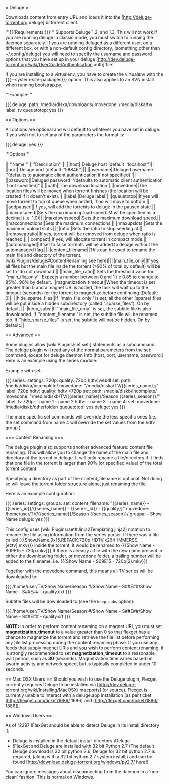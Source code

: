 = Deluge =

Downloads content from entry URL and loads it into the [http://deluge-torrent.org deluge] bittorrent client.

'''{{{Requirements:}}}'''
Supports Deluge 1.2, and 1.3. This will not work if you are running deluge in classic mode, you must switch to running the daemon separately. If you are running deluged as a different user, on a different box, or with a non-default config directory, (something other than ~/.config/deluge) you will need to specify the username and password options that you have set up in your deluge [http://dev.deluge-torrent.org/wiki/UserGuide/Authentication auth] file.

If you are installing to a virtualenv, you have to create the virtualenv with the {{{--system-site-packages}}} option. This also applies to an SVN install when running bootstrap.py.

'''Example:'''

{{{
deluge:
  path: /media/diska/downloads/
  movedone: /media/diska/tv/
  label: tv
  queuetotop: yes
}}}

== Options ==

All options are optional and will default to whatever you have set in deluge.
If you wish not to set any of the parameters the format is:

{{{
deluge: yes
}}}

'''Options'''

||'''Name'''||'''Description'''||
||host||Deluge host (default ''localhost'')||
||port||Deluge port (default ''58846'')||
||username||Deluged username ''(defaults to automatic client authentication if not specified)''||
||password||Deluged password ''(defaults to automatic client authentication if not specified)''||
||path||The download location||
||movedone||The location files will be moved when torrent finishes (the location will be created if it doesn't exist).||
||label||Deluge label||
||queuetotop||If yes will move torrent to top of queue when added, if no will move to bottom.||
||addpaused||If yes, will add the torrents to deluge in the paused state.||
||maxupspeed||Sets the maximum upload speed. Must be specified as a decimal (i.e. 1.0)||
||maxdownspeed||Sets the maximum download speed.||
||maxconnections||Sets the maximum connections.||
||maxupslots||Sets the maximum upload slots.||
||ratio||Sets the ratio to stop seeding at.||
||removeatratio||If yes, torrent will be removed from deluge when ratio is reached.||
||compact||If yes, will allocate torrent in compact mode.||
||automanaged||If set to false torrents will be added to deluge without the automanaged flag.||
||content_filename||This can be used to rename the main file and directory of the torrent. [wiki:Plugins/deluge#ContentRenaming see here]||
||main_file_only||If yes, all files but the main file inside the torrent (>90% of total by default) will be set to 'do not download'||
||main_file_ratio|| Sets the threshold value for ''main_file_only''. Expects a number between 0 and 1 (ie 0.85 to change to 85%). 90% by default.
||magnetization_timeout||When the timeout is set greater than 0 and a magnet URI is added, the task will wait up to the timeout (seconds) for the torrent to magnetize before continuing (Default: 0)||
||hide_sparse_files||If ''main_file_only'' is set, all the other (sparse) files will be put inside a hidden subdirectory (called ".sparse_files"). On by default.||
||keep_subs||If ''main_file_only'' is set, the subtitle file is also downloaded. If ''content_filename'' is set, the subtitle file will be renamed too. If ''hide_sparse_files'' is set, the subtitle will not be hidden. On by default.||



== Advanced ==

Some plugins allow [wiki:Plugins/set set:] statements as a subcommand.
The deluge plugin will read any of the normal parameters from the set: command, except for deluge daemon info (host, port, username, password.)
Here is an example using the series module:

Example with set:

{{{
series:
  settings:
    720p:
      quality: 720p hdtv|webdl
      set:
        path: /media/diska/incomplete/
        movedone: "/media/diska/TV/{{series_name}}/"
        label: 720p
    hdtv:
      quality: hdtv <720p
      set:
        path: /media/diskb/incomplete/
        movedone: "/media/diskb/TV/{{series_name}}/Season {{series_season}}/"
        label: tv
  720p:
    - name 1
    - name 2
  hdtv:
    - name 3
    - name 4:
        set:
          movedone: /media/diskb/otherfolder/
          queuetotop: yes
deluge: yes
}}}

The more specific set commands will override the less specific ones (i.e. the set command from name 4 will override the set values from the hdtv group.)

=== Content Renaming ===

The deluge plugin also supports another advanced feature: content file renaming. This will allow you to change the name of the main file and directory of the torrent in deluge. It will only rename a file/directory if it finds that one file in the torrent is larger than 90% (or specified value) of the total torrent content.

Specifying a directory as part of the content_filename is optional. Not doing so will leave the torrent folder structure alone, just renaming the file.

Here is an example configuration:

{{{
series:
  settings:
    groupa:
      set:
        content_filename: "{{series_name}} - {{series_id}}/{{series_name}} - {{series_id}} - {{quality}}"
        movedone: /home/user/TV/{{series_name}}/Season {{series_season}}/
  groupa:
    - Show Name
deluge: yes
}}}

This config uses [wiki:Plugins/set#Jinja2Templating jinja2] notation to rename the file using information from the series parser. If there was a file called {{{Show.Name.9x15.REPACK.720p.HDTV.x264-IMMERSE.[eztv].mkv}}} inside the torrent, it would be renamed to {{{Show Name - S09E15 - 720p.mkv}}} If there is already a file with the new name present in either the downloading folder, or movedone folder, a trailing number will be added to the filename. i.e. {{{Show Name - S09E15 - 720p(2).mkv}}}

Together with the movedone command, this means all TV series will be downloaded to:

{{{
/home/user/TV/Show Name/Season #/Show Name - S##E##/Show Name - S##E## - quality.ext
}}}

Subtitle files will be downloaded to (see the `keep_subs` option):

{{{
/home/user/TV/Show Name/Season #/Show Name - S##E##/Show Name - S##E## - quality.srt
}}}

**NOTE:** In order to perform content renaming on a magnet URI, you must set **magnetization_timeout** to a value greater than 0 so that flexget has a chance to magnetize the torrent and retrieve the file list before performing any file list processing during the content renaming phase. If you use any feeds that supply magnet URIs and you wish to perform content renaming, it is strongly recommended to set **magnetization_timeout** to a reasonable wait period, such as **30** (seconds). Magnetization time varies based on swarm activity and network speed, but is typically completed in under 10 seconds.

== Mac OSX Users ==
Should you wish to use the Deluge plugin, Flexget currently requires Deluge to be installed via [http://dev.deluge-torrent.org/wiki/Installing/MacOSX/ macports] (or source). Flexget is currently unable to interact with a deluge.app installation (as per ticket [http://flexget.com/ticket/1686/ 1686] and [http://flexget.com/ticket/1886/ 1886]). 

== Windows Users ==

As of r2297 !FlexGet should be able to detect Deluge in its install directory if:
- Deluge is installed in the default install directory <program files>\Deluge
- !FlexGet and Deluge are installed with 32 bit Python 2.7 (The default Deluge download is 32 bit python 2.6, Deluge for 32 bit python 2.7 is required, (along with a 32 bit python 2.7 system install,) and can be found [http://download.deluge-torrent.org/windows/py2.7/ here])

You can ignore messages about disconnecting from the daemon in a 'non-clean' fashion. This is normal on Windows.
